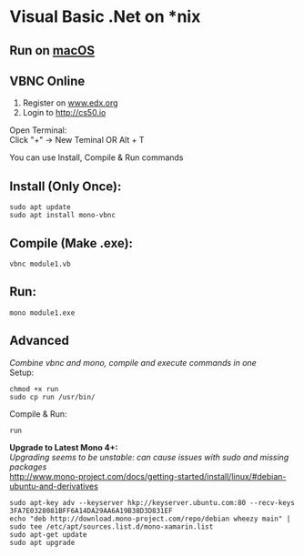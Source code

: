 # Visual Basic .Net on \*nix #

## Run on [macOS](https://github.com/EN10/VBNC/blob/master/macOS.md)   

## VBNC Online

1. Register on www.edx.org  
2. Login to http://cs50.io 

Open Terminal:  
Click "+" -> New Teminal OR Alt + T     

You can use Install, Compile & Run commands     

Install (Only Once):
-
    sudo apt update     
    sudo apt install mono-vbnc      

Compile (Make .exe):    
-
    vbnc module1.vb 

Run:    
-
    mono module1.exe    

Advanced
-
*Combine vbnc and mono, compile and execute commands in one*    
Setup:  

    chmod +x run
    sudo cp run /usr/bin/
    
Compile & Run:   

    run
    
**Upgrade to Latest Mono 4+:**  
*Upgrading seems to be unstable: can cause issues with sudo and missing packages*   
http://www.mono-project.com/docs/getting-started/install/linux/#debian-ubuntu-and-derivatives

    sudo apt-key adv --keyserver hkp://keyserver.ubuntu.com:80 --recv-keys 3FA7E0328081BFF6A14DA29AA6A19B38D3D831EF
    echo "deb http://download.mono-project.com/repo/debian wheezy main" | sudo tee /etc/apt/sources.list.d/mono-xamarin.list
    sudo apt-get update
    sudo apt upgrade
